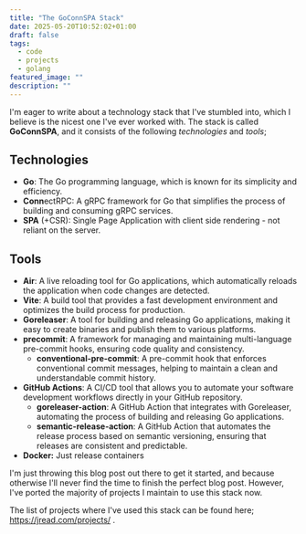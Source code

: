 ```yaml
---
title: "The GoConnSPA Stack"
date: 2025-05-20T10:52:02+01:00
draft: false
tags:
  - code
  - projects
  - golang
featured_image: ""
description: ""
---
```


I'm eager to write about a technology stack that I've stumbled into, which I believe is the nicest one I've ever worked with. The stack is called **GoConnSPA**, and it consists of the following *technologies* and *tools*;

## Technologies

* **Go**: The Go programming language, which is known for its simplicity and efficiency.
* **Conn**ectRPC: A gRPC framework for Go that simplifies the process of building and consuming gRPC services.
* **SPA** (+CSR): Single Page Application with client side rendering - not reliant on the server.

## Tools

* **Air**: A live reloading tool for Go applications, which automatically reloads the application when code changes are detected.
* **Vite**: A build tool that provides a fast development environment and optimizes the build process for production.
* **Goreleaser**: A tool for building and releasing Go applications, making it easy to create binaries and publish them to various platforms.
* **precommit**: A framework for managing and maintaining multi-language pre-commit hooks, ensuring code quality and consistency.
  * **conventional-pre-commit**: A pre-commit hook that enforces conventional commit messages, helping to maintain a clean and understandable commit history.
* **GitHub Actions**: A CI/CD tool that allows you to automate your software development workflows directly in your GitHub repository.
  * **goreleaser-action**: A GitHub Action that integrates with Goreleaser, automating the process of building and releasing Go applications.
  * **semantic-release-action**: A GitHub Action that automates the release process based on semantic versioning, ensuring that releases are consistent and predictable.
* **Docker:** Just release containers

I'm just throwing this blog post out there to get it started, and because otherwise I'll never find the time to finish the perfect blog post. However, I've ported the majority of projects I maintain to use this stack now. 

The list of projects where I've used this stack can be found here; https://jread.com/projects/ .
